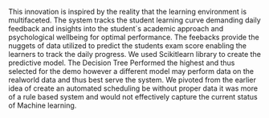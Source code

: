 This innovation is inspired by the reality that the learning environment is multifaceted.
The system tracks the student learning curve demanding daily feedback and insights into the student`s academic approach and psychological wellbeing for optimal performance.
The feebacks provide the nuggets of data utilized to predict the students exam score enabling the learners to track the daily progress.
We used Scikitlearn library to create the predictive model.
The Decision Tree Performed the highest and thus selected for the demo however a different model may perform data on the realworld data and thus best serve the system.
We pivoted from the earlier idea of create an automated scheduling be without proper data it was more of a rule based system and would not effectively capture the current status of Machine learning.
